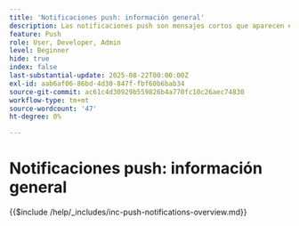 ```yaml
---
title: 'Notificaciones push: información general'
description: Las notificaciones push son mensajes cortos que aparecen en un teléfono, una tableta o un equipo, incluso cuando el usuario no utiliza la aplicación que los envió. Son una forma de que las aplicaciones "te golpeen en el hombro" y capten tu atención.
feature: Push
role: User, Developer, Admin
level: Beginner
hide: true
index: false
last-substantial-update: 2025-08-22T00:00:00Z
exl-id: aab6af06-86bd-4d30-847f-fbf60b6bab34
source-git-commit: ac61c4d30929b559826b4a770fc10c26aec74830
workflow-type: tm+mt
source-wordcount: '47'
ht-degree: 0%

---
```


# Notificaciones push: información general

{{$include /help/_includes/inc-push-notifications-overview.md}}
